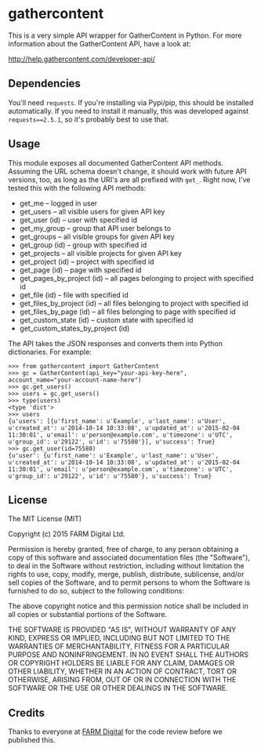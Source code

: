 gathercontent
=============


This is a very simple API wrapper for GatherContent in Python. For more information about the GatherContent API, have a look at:

http://help.gathercontent.com/developer-api/


Dependencies
------------

You'll need `requests`. If you're installing via Pypi/pip, this should be installed automatically. If you need to install it manually, this was developed against `requests==2.5.1`, so it's probably best to use that.


Usage
-----

This module exposes all documented GatherContent API methods. Assuming the URL schema doesn't change, it should work with future API versions, too, as long as the URI's are all prefixed with `get_`. Right now, I've tested this with the following API methods:

- get_me – logged in user
- get_users – all visible users for given API key
- get_user (id) – user with specified id
- get_my_group – group that API user belongs to
- get_groups – all visible groups for given API key
- get_group (id) – group with specified id
- get_projects – all visible projects for given API key
- get_project (id) – project with specified id
- get_page (id) – page with specified id
- get_pages_by_project (id) – all pages belonging to project with specified id
- get_file (id) – file with specified id
- get_files_by_project (id) – all files belonging to project with specified id
- get_files_by_page (id) – all files belonging to page with specified id
- get_custom_state (id) – custom state with specified id
- get_custom_states_by_project (id)

The API takes the JSON responses and converts them into Python dictionaries. For example:

	>>> from gathercontent import GatherContent
	>>> gc = GatherContent(api_key="your-api-key-here", account_name="your-account-name-here")
	>>> gc.get_users()
	>>> users = gc.get_users()
	>>> type(users)
	<type 'dict'>
	>>> users
	{u'users': [{u'first_name': u'Example', u'last_name': u'User', u'created_at': u'2014-10-14 10:33:08', u'updated_at': u'2015-02-04 11:30:01', u'email': u'person@example.com', u'timezone': u'UTC', u'group_id': u'29122', u'id': u'75580'}], u'success': True}
	>>> gc.get_user(id=75580)
	{u'user': {u'first_name': u'Example', u'last_name': u'User', u'created_at': u'2014-10-14 10:33:08', u'updated_at': u'2015-02-04 11:30:01', u'email': u'person@example.com', u'timezone': u'UTC', u'group_id': u'29122', u'id': u'75580'}, u'success': True}


License
-------

The MIT License (MIT)

Copyright (c) 2015 FARM Digital Ltd.

Permission is hereby granted, free of charge, to any person obtaining a copy
of this software and associated documentation files (the "Software"), to deal
in the Software without restriction, including without limitation the rights
to use, copy, modify, merge, publish, distribute, sublicense, and/or sell
copies of the Software, and to permit persons to whom the Software is
furnished to do so, subject to the following conditions:

The above copyright notice and this permission notice shall be included in
all copies or substantial portions of the Software.

THE SOFTWARE IS PROVIDED "AS IS", WITHOUT WARRANTY OF ANY KIND, EXPRESS OR
IMPLIED, INCLUDING BUT NOT LIMITED TO THE WARRANTIES OF MERCHANTABILITY,
FITNESS FOR A PARTICULAR PURPOSE AND NONINFRINGEMENT. IN NO EVENT SHALL THE
AUTHORS OR COPYRIGHT HOLDERS BE LIABLE FOR ANY CLAIM, DAMAGES OR OTHER
LIABILITY, WHETHER IN AN ACTION OF CONTRACT, TORT OR OTHERWISE, ARISING FROM,
OUT OF OR IN CONNECTION WITH THE SOFTWARE OR THE USE OR OTHER DEALINGS IN
THE SOFTWARE.


Credits
-------

Thanks to everyone at [FARM Digital](http://www.wearefarm.com/) for the code review before we published this.